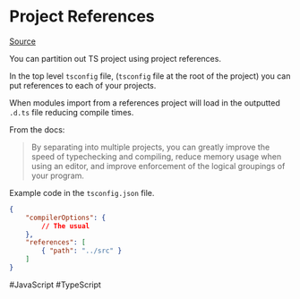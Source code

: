 # Project References

[Source](https://www.typescriptlang.org/docs/handbook/project-references.html)

You can partition out TS project using project references.

In the top level `tsconfig` file, (`tsconfig` file at the root of the project) you can put references to each of your projects.

When modules import from a references project will load in the outputted `.d.ts` file reducing compile times.

From the docs:

> By separating into multiple projects, you can greatly improve the speed of typechecking and compiling, reduce memory usage when using an editor, and improve enforcement of the logical groupings of your program.

Example code in the `tsconfig.json` file.

```json
{
    "compilerOptions": {
        // The usual
    },
    "references": [
        { "path": "../src" }
    ]
}
```

#JavaScript
	#TypeScript